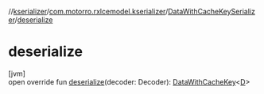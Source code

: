 //[kserializer](../../../index.md)/[com.motorro.rxlcemodel.kserializer](../index.md)/[DataWithCacheKeySerializer](index.md)/[deserialize](deserialize.md)

# deserialize

[jvm]\
open override fun [deserialize](deserialize.md)(decoder: Decoder): [DataWithCacheKey](../../../../cache/cache/com.motorro.rxlcemodel.cache/-data-with-cache-key/index.md)&lt;[D](index.md)&gt;
